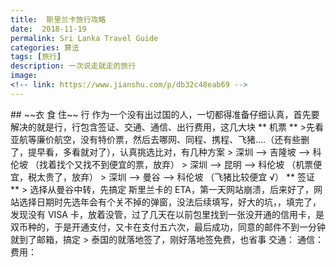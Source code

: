 ```yaml
---
title:  斯里兰卡旅行攻略
date:  2018-11-19
permalink: Sri Lanka Travel Guide
categories: 算法 
tags: [旅行]
description: 一次说走就走的旅行
image: 
<!-- link: https://www.jianshu.com/p/db32c48eab69 -->
---
```

<p class="description"></p>
## ~~衣 食 住~~ 行
作为一个没有出过国的人，一切都得准备仔细认真，首先要解决的就是行，行包含签证、交通、通信、出行费用，这几大块
** 机票 **
>先看亚航等廉价航空，没有特价票，然后去哪网、同程、携程、飞猪....（还有些删了，提早看，多看就对了），认真挑选比对，有几种方案
> 深圳 --> 吉隆坡 --> 科伦坡  （找着找个又找不到便宜的票，放弃）
> 深圳 --> 昆明 --> 科伦坡  （机票便宜，税太贵了，放弃）
> 深圳 --> 曼谷 --> 科伦坡 （飞猪比较便宜 √）
** 签证 **
>  选择从曼谷中转，先搞定 斯里兰卡的 ETA，第一天网站崩溃，后来好了，网站选择日期时先选年会有个关不掉的弹窗，没法后续填写，好大的坑，，填完了，发现没有 VISA 卡，放着没管，过了几天在以前包里找到一张没开通的信用卡，是双币种的，于是开通支付，又卡在支付五六次，最后成功，同意的邮件不到一分钟就到了邮箱，搞定
>  泰国的就落地签了，刚好落地签免费，也省事
交通：
通信：
费用：
<!-- more -->